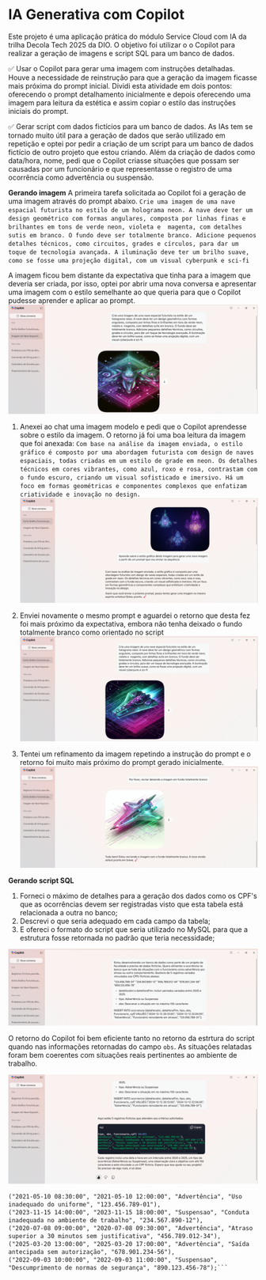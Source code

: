 # IA Generativa com Copilot

Este projeto é uma aplicação prática do módulo Service Cloud com IA da trilha Decola Tech 2025 da DIO. O objetivo foi utilizar o o Copilot para realizar a geração de imagens e script SQL para um banco de dados.

✅ Usar o Copilot para gerar uma imagem com instruções detalhadas. Houve a necessidade de reinstrução para que a geração da imagem ficasse mais próxima do prompt inicial. Dividi esta atividade em dois pontos: oferecendo o prompt detalhamento inicialmente e depois oferecendo uma imagem para leitura da estética e assim copiar o estilo das instruções iniciais do prompt.

✅ Gerar script com dados fictícios para um banco de dados. As IAs tem se tornado muito útil para a geração de dados que serão utilizado em repetição e optei por pedir a criação de um script para um banco de dados fictício de outro projeto que estou criando. Além da criação de dados como data/hora, nome, pedi que o Copilot criasse situações que possam ser causadas por um funcionário e que representasse o registro de uma ocorrência como advertência ou suspensão.


**Gerando imagem**
A primeira tarefa solicitada ao Copilot foi a geração de uma imagem através do prompt abaixo.
`Crie uma imagem de uma nave espacial futurista no estilo de um holograma neon. A nave deve ter um design geométrico com formas angulares, composta por linhas finas e brilhantes em tons de verde neon, violeta e  magenta, com detalhes sutis em branco. O fundo deve ser totalmente branco. Adicione pequenos detalhes técnicos, como circuitos, grades e círculos, para dar um toque de tecnologia avançada. A iluminação deve ter um brilho suave, como se fosse uma projeção digital, com um visual cyberpunk e sci-fi`

A imagem ficou bem distante da expectativa que tinha para a imagem que deveria ser criada, por isso, optei por abrir uma nova conversa e apresentar uma imagem com o estilo semelhante ao que queria para que o Copilot pudesse aprender e aplicar ao prompt.
![alt text](outputs/output1-prompt-de-imagem.png)

1. Anexei ao chat uma imagem modelo e pedi que o Copilot aprendesse sobre o estilo da imagem. O retorno já foi uma boa leitura da imagem que foi anexada:
`Com base na análise da imagem enviada, o estilo gráfico é composto por uma abordagem futurista com design de naves espaciais, todas criadas em um estilo de grade em neon. Os detalhes técnicos em cores vibrantes, como azul, roxo e rosa, contrastam com o fundo escuro, criando um visual sofisticado e imersivo. Há um foco em formas geométricas e componentes complexos que enfatizam criatividade e inovação no design.`
![alt text](inputs/input2-aprendendo-estilo-de-imagem.png)

2. Enviei novamente o mesmo prompt e aguardei o retorno que desta fez foi mais próximo da expectativa, embora não tenha deixado o fundo totalmente branco como orientado no script
![alt text](outputs/output2-aprendendo-estilo-de-imagem.png)

3. Tentei um refinamento da imagem repetindo a instrução do prompt e o retorno foi muito mais próximo do prompt gerado inicialmente.
![alt text](outputs/output2.2-aprendendo-estilo-de-imagem.png)


**Gerando script SQL**
1. Forneci o máximo de detalhes para a geração dos dados como os CPF's que as ocorrências devem ser registradas visto que esta tabela está relacionada a outra no banco;
2. Descrevi o que seria adequado em cada campo da tabela;
3. E ofereci o formato do script que seria utilizado no MySQL para que a estrutura fosse retornada no padrão que teria necessidade;

![alt text](inputs/input3-gerar-dados-ficticios.png)

O retorno do Copilot foi bem eficiente tanto no retorno da estrtura do script quando nas informações retornadas do campo `obs`. As situações relatadas foram bem coerentes com situações reais pertinentes ao ambiente de trabalho.

![alt text](outputs/output3-gerando-dados-ficticios.png)

```INSERT INTO ocorrencia (dataHoraIni, dataHoraFim, tipo, obs, Funcionario_cpf) VALUES 
("2021-05-10 08:30:00", "2021-05-10 12:00:00", "Advertência", "Uso inadequado do uniforme", "123.456.789-01"),
("2023-11-15 14:00:00", "2023-11-15 18:00:00", "Suspensao", "Conduta inadequada no ambiente de trabalho", "234.567.890-12"),
("2020-07-08 09:00:00", "2020-07-08 09:30:00", "Advertência", "Atraso superior a 30 minutos sem justificativa", "456.789.012-34"),
("2025-03-20 13:00:00", "2025-03-20 17:00:00", "Advertência", "Saída antecipada sem autorização", "678.901.234-56"),
("2022-09-03 10:00:00", "2022-09-03 11:00:00", "Suspensao", "Descumprimento de normas de segurança", "890.123.456-78");```

